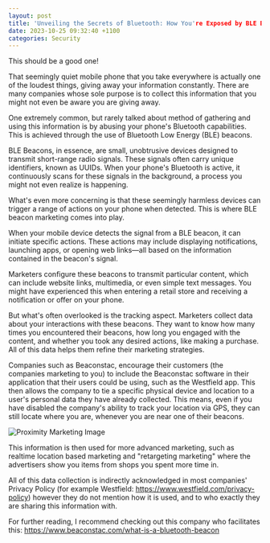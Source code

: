 ```yaml
---
layout: post
title: 'Unveiling the Secrets of Bluetooth: How You're Exposed by BLE Beacons'
date: 2023-10-25 09:32:40 +1100
categories: Security
---
```


This should be a good one!

That seemingly quiet mobile phone that you take everywhere is actually one of the loudest things, giving away your information constantly. There are many companies whose sole purpose is to collect this information that you might not even be aware you are giving away.

One extremely common, but rarely talked about method of gathering and using this information is by abusing your phone's Bluetooth capabilities. This is achieved through the use of Bluetooth Low Energy (BLE) beacons.

BLE Beacons, in essence, are small, unobtrusive devices designed to transmit short-range radio signals. These signals often carry unique identifiers, known as UUIDs. When your phone's Bluetooth is active, it continuously scans for these signals in the background, a process you might not even realize is happening.

What's even more concerning is that these seemingly harmless devices can trigger a range of actions on your phone when detected. This is where BLE beacon marketing comes into play.

When your mobile device detects the signal from a BLE beacon, it can initiate specific actions. These actions may include displaying notifications, launching apps, or opening web links—all based on the information contained in the beacon's signal.

Marketers configure these beacons to transmit particular content, which can include website links, multimedia, or even simple text messages. You might have experienced this when entering a retail store and receiving a notification or offer on your phone.

But what's often overlooked is the tracking aspect. Marketers collect data about your interactions with these beacons. They want to know how many times you encountered their beacons, how long you engaged with the content, and whether you took any desired actions, like making a purchase. All of this data helps them refine their marketing strategies.

Companies such as Beaconstac, encourage their customers (the companies marketing to you) to include the Beaconstac software in their application that their users could be using, such as the Westfield app. This then allows the company to tie a specific physical device and location to a user's personal data they have already collected. This means, even if you have disabled the company's ability to track your location via GPS, they can still locate where you are, whenever you are near one of their beacons.

![Proximity Marketing Image](/assets/images/proximity_marketing_work.jpg)

This information is then used for more advanced marketing, such as realtime location based marketing and "retargeting marketing" where the advertisers show you items from shops you spent more time in.

All of this data collection is indirectly acknowledged in most companies' Privacy Policy (for example Westfield: https://www.westfield.com/privacy-policy) however they do not mention how it is used, and to who exactly they are sharing this information with.

For further reading, I recommend checking out this company who facilitates this: https://www.beaconstac.com/what-is-a-bluetooth-beacon
